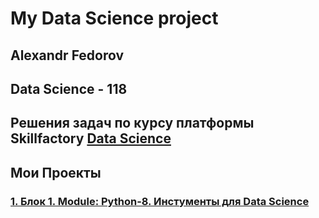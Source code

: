 # My Data Science project

## **Alexandr Fedorov** 
## Data Science - 118
## Решения задач по курсу платформы Skillfactory [Data Science](https://skillfactory.ru/data-scientist-pro)

## Мои Проекты

### [1. Блок 1. Module: Python-8. Инстументы для Data Science](https://github.com/xndrf/SF-DS118/tree/master/project_0)


